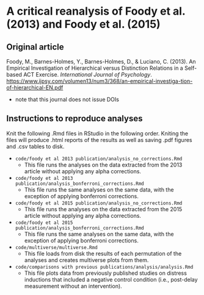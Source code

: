 # A critical reanalysis of Foody et al. (2013) and Foody et al. (2015)



## Original article

Foody, M., Barnes-Holmes, Y., Barnes-Holmes, D., & Luciano, C. (2013). An Empirical Investigation of Hierarchical versus Distinction Relations in a Self-based ACT Exercise. *International Journal of Psychology*. https://www.ijpsy.com/volumen13/num3/368/an-empirical-investiga-tion-of-hierarchical-EN.pdf

- note that this journal does not issue DOIs



## Instructions to reproduce analyses

Knit the following .Rmd files in RStudio in the following order. Kniting the files will produce .html reports of the results as well as saving .pdf figures and .csv tables to disk.

- `code/foody et al 2013 publication/analysis_no_corrections.Rmd`
  - This file runs the analyses on the data extracted from the 2013 article without applying any alpha corrections.
- `code/foody et al 2013 publication/analysis_bonferroni_corrections.Rmd`
  - This file runs the same analyses on the same data, with the exception of applying bonferroni corrections.
- `code/foody et al 2015 publication/analysis_no_corrections.Rmd`
  - This file runs the analyses on the data extracted from the 2015 article without applying any alpha corrections.
- `code/foody et al 2015 publication/analysis_bonferroni_corrections.Rmd`
  - This file runs the same analyses on the same data, with the exception of applying bonferroni corrections.
- `code/multiverse/multiverse.Rmd`
  - This file loads from disk the results of each permutation of the analyses and creates multiverse plots from them.
- `code/comparisons with previous publications/analysis/analysis.Rmd`
  - This file plots data from previously published studies on distress inductions that included a negative control condition (i.e., post-delay measurement without an intervention). 





